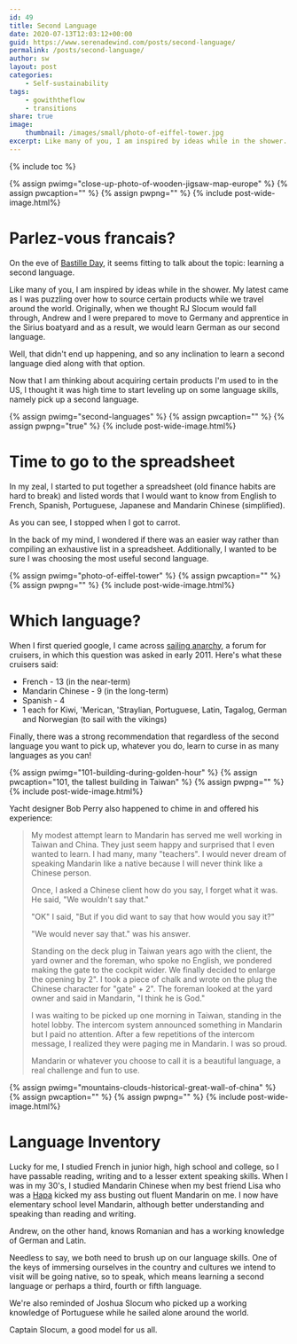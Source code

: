 ```yaml
---
id: 49
title: Second Language
date: 2020-07-13T12:03:12+00:00
guid: https://www.serenadewind.com/posts/second-language/
permalink: /posts/second-language/
author: sw
layout: post
categories:
    - Self-sustainability
tags:
    - gowiththeflow
    - transitions
share: true
image:
    thumbnail: /images/small/photo-of-eiffel-tower.jpg 
excerpt: Like many of you, I am inspired by ideas while in the shower. My latest came as I was puzzling over how to source certain products while we travel around the world. Seems like now's a good time to level-up on a second language, but which one? 
---
```

{% include toc %}

{% assign pwimg="close-up-photo-of-wooden-jigsaw-map-europe" %}
{% assign pwcaption="" %}
{% assign pwpng="" %}
{% include post-wide-image.html%}

# Parlez-vous francais?

On the eve of [Bastille Day](https://en.wikipedia.org/wiki/Bastille_Day), it seems fitting to talk about the topic: learning a second language.

Like many of you, I am inspired by ideas while in the shower. My latest came as I was puzzling over how to source certain products while we travel around the world. Originally, when we thought RJ Slocum would fall through, Andrew and I were prepared to move to Germany and apprentice in the Sirius boatyard and as a result, we would learn German as our second language.

Well, that didn't end up happening, and so any inclination to learn a second language died along with that option.

Now that I am thinking about acquiring certain products I'm used to in the US, I thought it was high time to start leveling up on some language skills, namely pick up a second language.

{% assign pwimg="second-languages" %}
{% assign pwcaption="" %}
{% assign pwpng="true" %}
{% include post-wide-image.html%}

# Time to go to the spreadsheet

In my zeal, I started to put together a spreadsheet (old finance habits are hard to break) and listed words that I would want to know from English to French, Spanish, Portuguese, Japanese and Mandarin Chinese (simplified).

As you can see, I stopped when I got to carrot.

In the back of my mind, I wondered if there was an easier way rather than compiling an exhaustive list in a spreadsheet. Additionally, I wanted to be sure I was choosing the most useful second language.

{% assign pwimg="photo-of-eiffel-tower" %}
{% assign pwcaption="" %}
{% assign pwpng="" %}
{% include post-wide-image.html%}

# Which language?

When I first queried google, I came across [sailing anarchy](http://forums.sailinganarchy.com/index.php?/topic/118260-best-second-language-to-learn-besides-english/), a forum for cruisers, in which this question was asked in early 2011. Here's what these cruisers said:

-   French - 13 (in the near-term)
-   Mandarin Chinese - 9 (in the long-term)
-   Spanish - 4
-   1 each for Kiwi, 'Merican, 'Straylian, Portuguese, Latin, Tagalog, German and Norwegian (to sail with the vikings)

Finally, there was a strong recommendation that regardless of the second language you want to pick up, whatever you do, learn to curse in as many languages as you can!

{% assign pwimg="101-building-during-golden-hour" %}
{% assign pwcaption="101, the tallest building in Taiwan" %}
{% assign pwpng="" %}
{% include post-wide-image.html%}

Yacht designer Bob Perry also happened to chime in and offered his experience:

> My modest attempt learn to Mandarin has served me well working in Taiwan and China. They just seem happy and surprised that I even wanted to learn. I had many, many "teachers". I would never dream of speaking Mandarin like a native because I will never think like a Chinese person.
> 
> Once, I asked a Chinese client how do you say, I forget what it was. He said, "We wouldn't say that."
> 
> "OK" I said, "But if you did want to say that how would you say it?"
> 
> "We would never say that." was his answer.
> 
> Standing on the deck plug in Taiwan years ago with the client, the yard owner and the foreman, who spoke no English, we pondered making the gate to the cockpit wider. We finally decided to enlarge the opening by 2". I took a piece of chalk and wrote on the plug the Chinese character for "gate" + 2". The foreman looked at the yard owner and said in Mandarin, "I think he is God."
> 
> I was waiting to be picked up one morning in Taiwan, standing in the hotel lobby. The intercom system announced something in Mandarin but I paid no attention. After a few repetitions of the intercom message, I realized they were paging me in Mandarin. I was so proud.
> 
> Mandarin or whatever you choose to call it is a beautiful language, a real challenge and fun to use.

{% assign pwimg="mountains-clouds-historical-great-wall-of-china" %}
{% assign pwcaption="" %}
{% assign pwpng="" %}
{% include post-wide-image.html%}

# Language Inventory

Lucky for me, I studied French in junior high, high school and college, so I have passable reading, writing and to a lesser extent speaking skills. When I was in my 30's, I studied Mandarin Chinese when my best friend Lisa who was a [Hapa](https://www.npr.org/sections/codeswitch/2016/08/08/487821049/who-gets-to-be-hapa) kicked my ass busting out fluent Mandarin on me. I now have elementary school level Mandarin, although better understanding and speaking than reading and writing.

Andrew, on the other hand, knows Romanian and has a working knowledge of German and Latin.

Needless to say, we both need to brush up on our language skills. One of the keys of immersing ourselves in the country and cultures we intend to visit will be going native, so to speak, which means learning a second language or perhaps a third, fourth or fifth language.

We're also reminded of Joshua Slocum who picked up a working knowledge of Portuguese while he sailed alone around the world.

Captain Slocum, a good model for us all.
